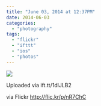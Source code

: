 ```yaml
---
title: "June 03, 2014 at 12:37PM"
date: 2014-06-03
categories: 
  - "photography"
tags: 
  - "flickr"
  - "ifttt"
  - "ios"
  - "photos"
---
```


![](https://farm3.staticflickr.com/2925/14339293172_69437ba14b_b.jpg)  

Uploaded via ift.tt/1dlJLB2  
  
via Flickr http://flic.kr/p/nR7ChC
